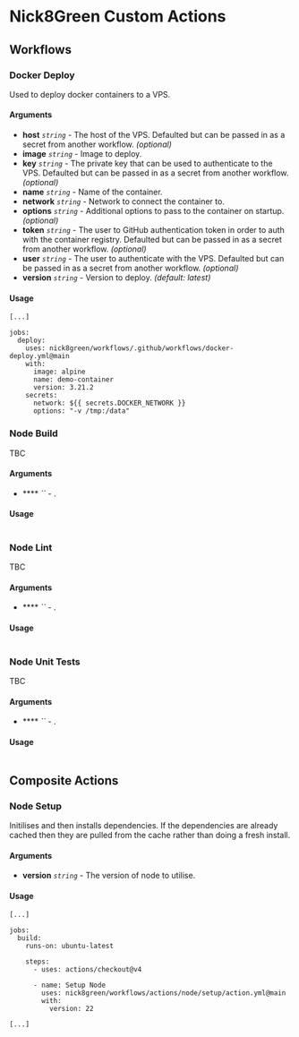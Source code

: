 # Nick8Green Custom Actions

## Workflows

### Docker Deploy

Used to deploy docker containers to a VPS.

#### Arguments

- **host** _`string`_ - The host of the VPS. Defaulted but can be passed in as a secret from another workflow. _(optional)_
- **image** _`string`_ - Image to deploy.
- **key** _`string`_ - The private key that can be used to authenticate to the VPS. Defaulted but can be passed in as a secret from another workflow. _(optional)_
- **name** _`string`_ - Name of the container.
- **network** _`string`_ - Network to connect the container to.
- **options** _`string`_ - Additional options to pass to the container on startup. _(optional)_
- **token** _`string`_ - The user to GitHub authentication token in order to auth with the container registry. Defaulted but can be passed in as a secret from another workflow. _(optional)_
- **user** _`string`_ - The user to authenticate with the VPS. Defaulted but can be passed in as a secret from another workflow. _(optional)_
- **version** _`string`_ - Version to deploy. _(default: latest)_

#### Usage

```
[...]

jobs:
  deploy:
    uses: nick8green/workflows/.github/workflows/docker-deploy.yml@main
    with:
      image: alpine
      name: demo-container
      version: 3.21.2
    secrets:
      network: ${{ secrets.DOCKER_NETWORK }}
      options: "-v /tmp:/data"
```

### Node Build

TBC

#### Arguments

- **** _``_ - .

#### Usage

```
```

### Node Lint

TBC

#### Arguments

- **** _``_ - .

#### Usage

```
```

### Node Unit Tests

TBC

#### Arguments

- **** _``_ - .

#### Usage

```
```

## Composite Actions

### Node Setup

Initilises and then installs dependencies. If the dependencies are already cached then they are pulled from the cache rather than doing a fresh install.

#### Arguments

- **version** _`string`_ - The version of node to utilise.

#### Usage

```
[...]

jobs:
  build:
    runs-on: ubuntu-latest

    steps:
      - uses: actions/checkout@v4

      - name: Setup Node
        uses: nick8green/workflows/actions/node/setup/action.yml@main
        with:
          version: 22

[...]
```
